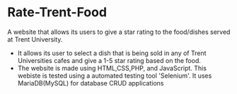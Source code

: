 # Rate-Trent-Food
A website that allows its users to give a star rating to the food/dishes served at Trent University. 
- It allows its user to select a dish that is being sold in any of Trent Universities cafes and give a 1-5 star rating based on the food.
- The website is made using HTML,CSS,PHP, and JavaScript. This webiste is tested using a automated testing tool 'Selenium'. It uses MariaDB(MySQL) for database CRUD applications

